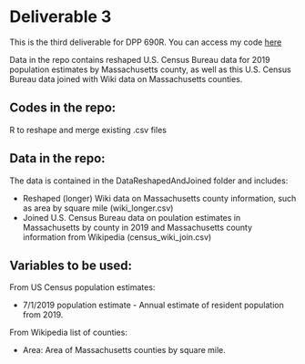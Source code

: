 # Deliverable 3
This is the third deliverable for DPP 690R.
You can access my code [here](https://data-pre-processing.github.io/Deliverable3/)

Data in the repo contains reshaped U.S. Census Bureau data for 2019 population estimates by Massachusetts county, as well as this U.S. Census Bureau data joined with Wiki data on Massachusetts counties.

## Codes in the repo:
R to reshape and merge existing .csv files

## Data in the repo:
The data is contained in the DataReshapedAndJoined folder and includes:
* Reshaped (longer) Wiki data on Massachusetts county information, such as area by square mile (wiki_longer.csv)
* Joined U.S. Census Bureau data on poulation estimates in Massachusetts by county in 2019 and Massachusetts county information from Wikipedia (census_wiki_join.csv) 

## Variables to be used:
From US Census population estimates:
* 7/1/2019 population estimate - Annual estimate of resident population from 2019.

From Wikipedia list of counties: 
* Area: Area of Massachusetts counties by square mile.
